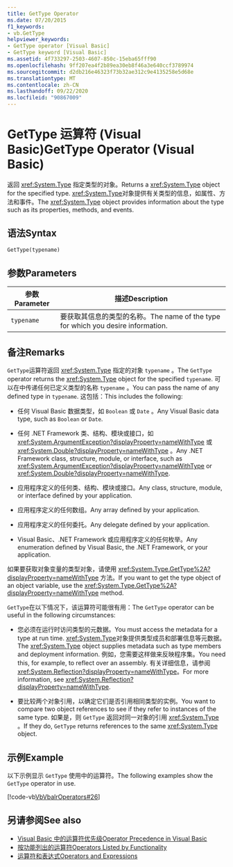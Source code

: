 ```yaml
---
title: GetType Operator
ms.date: 07/20/2015
f1_keywords:
- vb.GetType
helpviewer_keywords:
- GetType operator [Visual Basic]
- GetType keyword [Visual Basic]
ms.assetid: 4f733297-2503-4607-850c-15eba65fff90
ms.openlocfilehash: 9ff207ea4f2b89ea30eb8f46a3e640ccf3789974
ms.sourcegitcommit: d2db216e46323f73b32ae312c9e4135258e5d68e
ms.translationtype: MT
ms.contentlocale: zh-CN
ms.lasthandoff: 09/22/2020
ms.locfileid: "90867009"
---
```

# <a name="gettype-operator-visual-basic"></a><span data-ttu-id="09bfa-102">GetType 运算符 (Visual Basic)</span><span class="sxs-lookup"><span data-stu-id="09bfa-102">GetType Operator (Visual Basic)</span></span>

<span data-ttu-id="09bfa-103">返回 <xref:System.Type> 指定类型的对象。</span><span class="sxs-lookup"><span data-stu-id="09bfa-103">Returns a <xref:System.Type> object for the specified type.</span></span> <span data-ttu-id="09bfa-104"><xref:System.Type>对象提供有关类型的信息，如属性、方法和事件。</span><span class="sxs-lookup"><span data-stu-id="09bfa-104">The <xref:System.Type> object provides information about the type such as its properties, methods, and events.</span></span>  
  
## <a name="syntax"></a><span data-ttu-id="09bfa-105">语法</span><span class="sxs-lookup"><span data-stu-id="09bfa-105">Syntax</span></span>  
  
```vb  
GetType(typename)  
```  
  
## <a name="parameters"></a><span data-ttu-id="09bfa-106">参数</span><span class="sxs-lookup"><span data-stu-id="09bfa-106">Parameters</span></span>  
  
|<span data-ttu-id="09bfa-107">参数</span><span class="sxs-lookup"><span data-stu-id="09bfa-107">Parameter</span></span>|<span data-ttu-id="09bfa-108">描述</span><span class="sxs-lookup"><span data-stu-id="09bfa-108">Description</span></span>|  
|---|---|  
|`typename`|<span data-ttu-id="09bfa-109">要获取其信息的类型的名称。</span><span class="sxs-lookup"><span data-stu-id="09bfa-109">The name of the type for which you desire information.</span></span>|  
  
## <a name="remarks"></a><span data-ttu-id="09bfa-110">备注</span><span class="sxs-lookup"><span data-stu-id="09bfa-110">Remarks</span></span>  

 <span data-ttu-id="09bfa-111">`GetType`运算符返回 <xref:System.Type> 指定的对象 `typename` 。</span><span class="sxs-lookup"><span data-stu-id="09bfa-111">The `GetType` operator returns the <xref:System.Type> object for the specified `typename`.</span></span> <span data-ttu-id="09bfa-112">可以在中传递任何已定义类型的名称 `typename` 。</span><span class="sxs-lookup"><span data-stu-id="09bfa-112">You can pass the name of any defined type in `typename`.</span></span> <span data-ttu-id="09bfa-113">这包括：</span><span class="sxs-lookup"><span data-stu-id="09bfa-113">This includes the following:</span></span>  
  
- <span data-ttu-id="09bfa-114">任何 Visual Basic 数据类型，如 `Boolean` 或 `Date` 。</span><span class="sxs-lookup"><span data-stu-id="09bfa-114">Any Visual Basic data type, such as `Boolean` or `Date`.</span></span>  
  
- <span data-ttu-id="09bfa-115">任何 .NET Framework 类、结构、模块或接口，如 <xref:System.ArgumentException?displayProperty=nameWithType> 或 <xref:System.Double?displayProperty=nameWithType> 。</span><span class="sxs-lookup"><span data-stu-id="09bfa-115">Any .NET Framework class, structure, module, or interface, such as <xref:System.ArgumentException?displayProperty=nameWithType> or <xref:System.Double?displayProperty=nameWithType>.</span></span>  
  
- <span data-ttu-id="09bfa-116">应用程序定义的任何类、结构、模块或接口。</span><span class="sxs-lookup"><span data-stu-id="09bfa-116">Any class, structure, module, or interface defined by your application.</span></span>  
  
- <span data-ttu-id="09bfa-117">应用程序定义的任何数组。</span><span class="sxs-lookup"><span data-stu-id="09bfa-117">Any array defined by your application.</span></span>  
  
- <span data-ttu-id="09bfa-118">应用程序定义的任何委托。</span><span class="sxs-lookup"><span data-stu-id="09bfa-118">Any delegate defined by your application.</span></span>  
  
- <span data-ttu-id="09bfa-119">Visual Basic、.NET Framework 或应用程序定义的任何枚举。</span><span class="sxs-lookup"><span data-stu-id="09bfa-119">Any enumeration defined by Visual Basic, the .NET Framework, or your application.</span></span>  
  
 <span data-ttu-id="09bfa-120">如果要获取对象变量的类型对象，请使用 <xref:System.Type.GetType%2A?displayProperty=nameWithType> 方法。</span><span class="sxs-lookup"><span data-stu-id="09bfa-120">If you want to get the type object of an object variable, use the <xref:System.Type.GetType%2A?displayProperty=nameWithType> method.</span></span>  
  
 <span data-ttu-id="09bfa-121">`GetType`在以下情况下，该运算符可能很有用：</span><span class="sxs-lookup"><span data-stu-id="09bfa-121">The `GetType` operator can be useful in the following circumstances:</span></span>  
  
- <span data-ttu-id="09bfa-122">您必须在运行时访问类型的元数据。</span><span class="sxs-lookup"><span data-stu-id="09bfa-122">You must access the metadata for a type at run time.</span></span> <span data-ttu-id="09bfa-123"><xref:System.Type>对象提供类型成员和部署信息等元数据。</span><span class="sxs-lookup"><span data-stu-id="09bfa-123">The <xref:System.Type> object supplies metadata such as type members and deployment information.</span></span> <span data-ttu-id="09bfa-124">例如，您需要这样做来反映程序集。</span><span class="sxs-lookup"><span data-stu-id="09bfa-124">You need this, for example, to reflect over an assembly.</span></span> <span data-ttu-id="09bfa-125">有关详细信息，请参阅 <xref:System.Reflection?displayProperty=nameWithType>。</span><span class="sxs-lookup"><span data-stu-id="09bfa-125">For more information, see <xref:System.Reflection?displayProperty=nameWithType>.</span></span>  
  
- <span data-ttu-id="09bfa-126">要比较两个对象引用，以确定它们是否引用相同类型的实例。</span><span class="sxs-lookup"><span data-stu-id="09bfa-126">You want to compare two object references to see if they refer to instances of the same type.</span></span> <span data-ttu-id="09bfa-127">如果是，则 `GetType` 返回对同一对象的引用 <xref:System.Type> 。</span><span class="sxs-lookup"><span data-stu-id="09bfa-127">If they do, `GetType` returns references to the same <xref:System.Type> object.</span></span>  
  
## <a name="example"></a><span data-ttu-id="09bfa-128">示例</span><span class="sxs-lookup"><span data-stu-id="09bfa-128">Example</span></span>  

 <span data-ttu-id="09bfa-129">以下示例显示 `GetType` 使用中的运算符。</span><span class="sxs-lookup"><span data-stu-id="09bfa-129">The following examples show the `GetType` operator in use.</span></span>  
  
 [!code-vb[VbVbalrOperators#26](~/samples/snippets/visualbasic/VS_Snippets_VBCSharp/VbVbalrOperators/VB/Class1.vb#26)]  
  
## <a name="see-also"></a><span data-ttu-id="09bfa-130">另请参阅</span><span class="sxs-lookup"><span data-stu-id="09bfa-130">See also</span></span>

- [<span data-ttu-id="09bfa-131">Visual Basic 中的运算符优先级</span><span class="sxs-lookup"><span data-stu-id="09bfa-131">Operator Precedence in Visual Basic</span></span>](operator-precedence.md)
- [<span data-ttu-id="09bfa-132">按功能列出的运算符</span><span class="sxs-lookup"><span data-stu-id="09bfa-132">Operators Listed by Functionality</span></span>](operators-listed-by-functionality.md)
- [<span data-ttu-id="09bfa-133">运算符和表达式</span><span class="sxs-lookup"><span data-stu-id="09bfa-133">Operators and Expressions</span></span>](../../programming-guide/language-features/operators-and-expressions/index.md)
